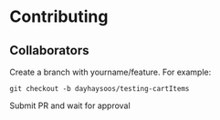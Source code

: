 # Contributing

## Collaborators

Create a branch with yourname/feature. For example:

`git checkout -b dayhaysoos/testing-cartItems`

Submit PR and wait for approval
